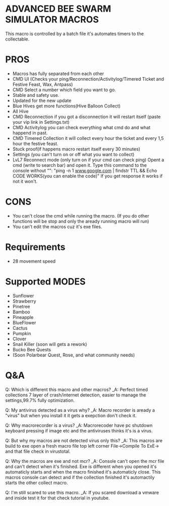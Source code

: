 # ADVANCED BEE SWARM SIMULATOR MACROS
This macro is controlled by a batch file it's automates timers to the collectable.

# PROS
- Macros has fully separated from each other
- CMD UI (Checks your ping/Reconnection/Activitylog/Timered Ticket and Festive Feast, Wax, Antpass)
- CMD Select a number which field you want to go.
- Stable and safety use.
- Updated for the new update
- Blue Hives get more functions(Hive Balloon Collect)
- All Hive
- CMD Reconnection if you got a disconnection it will restart itself (paste your vip link in Settings.txt)
- CMD Activitylog you can check everything what cmd do and what happend in past.
- CMD Timered Collection it will collect every hour the ticket and every 1,5 hour the festive feast. 
- Stuck proof(if happens macro restart itself every 30 minutes)
- Settings (you can't turn on or off what you want to collect)
- LvL7 Reconnect mode (only turn on if your cmd can check ping)
  Opent a cmd (write to search bar) and open it.
  Type this command to the console without "": "ping -n 1 www.google.com | findstr TTL && Echo CODE WORKS(you can enable the code)" If you get response it works if not it won't.

# CONS
- You can't close the cmd while running the macro. (If you do other functions will be stop and only the aready running macro will run)
- You can't edit the macros cuz it's exe files.

# Requirements
- 28 movement speed

# Supported MODES
- Sunflower
- Strawberry
- Pinetree
- Bamboo
- Pineapple
- BlueFlower
- Cactus
- Pumpkin
- Clover
- Snail Killer (soon will gets a rework)
- Bucko Bee Quests
- (Soon Polarbear Quest, Rose, and what community needs)

# Q&A
Q: Which is different this macro and other macros?
_A: Perfect timed collections 7 layer of crash/internet detection, easier to manage the settings,99.7% fully optimization.

Q: My antivirus detected as a virus why?
_A: Macro recorder is aready a "virus" but when you install it it gets a exepction don't check it.

Q: Why macrorecorder is a virus?
_A: Macrorecoder have pc shutdown keyboard pressing if image etc and the antiviruses thinks it's is a virus.

Q: But why my macros are not detected virus only this?
_A: This macros are build to exe open a fresh macro file top left corner File->Compile To ExE-> and that file check in virustotal.

Q: Why the macros are exe and not mcr?
_A: Console can't open the mcr file and can't detect when it's finished. Exe is different when you opened it's automaticly starts and when the macro finished it's automaticly close. This macros console can detect and if the collection finished it's automactily starts the other collect macro.

Q: I'm still scared to use this macro.
_A: If you scared download a vmware and inside test it for that check tutorial in youtube.

